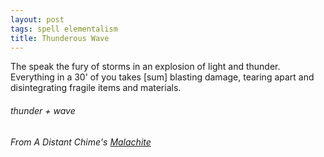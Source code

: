 ```yaml
---
layout: post
tags: spell elementalism
title: Thunderous Wave
---
```


The speak the fury of storms in an explosion of light and thunder. Everything in a 30' of you takes [sum] blasting damage, tearing apart and disintegrating fragile items and materials.

###### thunder + wave
###### From A Distant Chime's [Malachite](https://espharel.blogspot.com/2019/10/glog-wizard-malachite.html)
